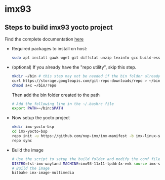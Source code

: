 # imx93



## Steps to build imx93 yocto project

Find the complete documentation [here](https://www.nxp.com/docs/en/user-guide/IMX_YOCTO_PROJECT_USERS_GUIDE.pdf)

- Required packages to install on host:
  ```bash
  sudo apt install gawk wget git diffstat unzip texinfo gcc build-essential chrpath socat cpio python3 python3-pip python3-pexpec xz-utils debianutils iputils-ping python3-git python3-jinja2 python3-subunit zstd liblz4-tool file locales libacl1
  ```

- (optional) If you already have the "repo utility", skip this step.
  ```bash
  mkdir ~/bin # this step may not be needed if the bin folder already exists
  curl https://storage.googleapis.com/git-repo-downloads/repo > ~/bin/repo
  chmod a+x ~/bin/repo
  ```

  Then add the bin folder created to the path
  ```bash
  # Add the following line in the ~/.bashrc file
  export PATH=~/bin:$PATH
  ```

- Now setup the yocto project
  ```bash
  mkdir imx-yocto-bsp
  cd imx-yocto-bsp
  repo init -u https://github.com/nxp-imx/imx-manifest -b imx-linux-scarthgap -m imx-6.6.23-2.0.0.xml
  repo sync
  ```

- Build the image
  ```bash
  # Use the script to setup the build folder and modify the conf files
  DISTRO=fsl-imx-wayland MACHINE=imx93-11x11-lpddr4x-evk source imx-setup-release.sh -b build-media
  # Build the image
  bitbake imx-image-multimedia
  ```

  

